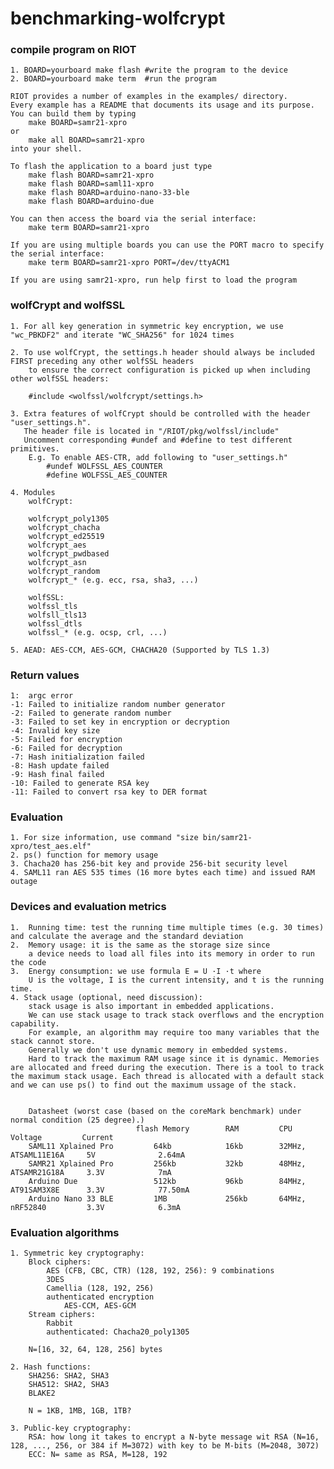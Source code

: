 # benchmarking-wolfcrypt

### compile program on RIOT 
	1. BOARD=yourboard make flash #write the program to the device
	2. BOARD=yourboard make term  #run the program 

	RIOT provides a number of examples in the examples/ directory. 
	Every example has a README that documents its usage and its purpose. 
	You can build them by typing
		make BOARD=samr21-xpro
	or
		make all BOARD=samr21-xpro
	into your shell.

	To flash the application to a board just type
		make flash BOARD=samr21-xpro
		make flash BOARD=saml11-xpro
		make flash BOARD=arduino-nano-33-ble
		make flash BOARD=arduino-due

	You can then access the board via the serial interface:
		make term BOARD=samr21-xpro

	If you are using multiple boards you can use the PORT macro to specify the serial interface:
		make term BOARD=samr21-xpro PORT=/dev/ttyACM1

	If you are using samr21-xpro, run help first to load the program

### wolfCrypt and wolfSSL
	1. For all key generation in symmetric key encryption, we use "wc_PBKDF2" and iterate "WC_SHA256" for 1024 times

	2. To use wolfCrypt, the settings.h header should always be included FIRST preceding any other wolfSSL headers 
		to ensure the correct configuration is picked up when including other wolfSSL headers: 

		#include <wolfssl/wolfcrypt/settings.h>

	3. Extra features of wolfCrypt should be controlled with the header "user_settings.h". 
	   The header file is located in "/RIOT/pkg/wolfssl/include"
	   Uncomment corresponding #undef and #define to test different primitives.
		E.g. To enable AES-CTR, add following to "user_settings.h"
			#undef WOLFSSL_AES_COUNTER
			#define WOLFSSL_AES_COUNTER

	4. Modules
		wolfCrypt:

		wolfcrypt_poly1305
		wolfcrypt_chacha
		wolfcrypt_ed25519
		wolfcrypt_aes
		wolfcrypt_pwdbased
		wolfcrypt_asn
		wolfcrypt_random
		wolfcrypt_* (e.g. ecc, rsa, sha3, ...)

		wolfSSL:
		wolfssl_tls
		wolfsll_tls13
		wolfssl_dtls
		wolfssl_* (e.g. ocsp, crl, ...)

	5. AEAD: AES-CCM, AES-GCM, CHACHA20 (Supported by TLS 1.3)


### Return values
	1:  argc error
	-1: Failed to initialize random number generator
	-2: Failed to generate random number
	-3: Failed to set key in encryption or decryption
	-4: Invalid key size
	-5: Failed for encryption
	-6: Failed for decryption
	-7: Hash initialization failed
	-8: Hash update failed
	-9: Hash final failed
	-10: Failed to generate RSA key
	-11: Failed to convert rsa key to DER format

### Evaluation
	1. For size information, use command "size bin/samr21-xpro/test_aes.elf"
	2. ps() function for memory usage
	3. Chacha20 has 256-bit key and provide 256-bit security level
	4. SAML11 ran AES 535 times (16 more bytes each time) and issued RAM outage 

### Devices and evaluation metrics 
	1.  Running time: test the running time multiple times (e.g. 30 times) and calculate the average and the standard deviation  
	2.  Memory usage: it is the same as the storage size since 
		a device needs to load all files into its memory in order to run the code    
	3.  Energy consumption: we use formula E = U ·I ·t where 
		U is the voltage, I is the current intensity, and t is the running time.     
	4. Stack usage (optional, need discussion): 
		stack usage is also important in embedded applications. 
		We can use stack usage to track stack overflows and the encryption capability. 
		For example, an algorithm may require too many variables that the stack cannot store. 
		Generally we don't use dynamic memory in embedded systems. 
		Hard to track the maximum RAM usage since it is dynamic. Memories are allocated and freed during the execution. There is a tool to track the maximum stack usage. Each thread is allocated with a default stack and we can use ps() to find out the maximum ussage of the stack. 


		Datasheet (worst case (based on the coreMark benchmark) under normal condition (25 degree).)
								flash Memory 		RAM  		CPU						Voltage 		Current
		SAML11 Xplained Pro 		64kb			16kb		32MHz, ATSAML11E16A		5V				2.64mA
		SAMR21 Xplained Pro 		256kb			32kb		48MHz, ATSAMR21G18A		3.3V			7mA
		Arduino Due					512kb			96kb		84MHz, AT91SAM3X8E		3.3V			77.50mA
		Arduino Nano 33 BLE 		1MB				256kb		64MHz, nRF52840			3.3V			6.3mA

### Evaluation algorithms
	1. Symmetric key cryptography: 
		Block ciphers:
			AES (CFB, CBC, CTR) (128, 192, 256): 9 combinations
			3DES
			Camellia (128, 192, 256)
			authenticated encryption 
				AES-CCM, AES-GCM
		Stream ciphers:
			Rabbit
			authenticated: Chacha20_poly1305

		N=[16, 32, 64, 128, 256] bytes 

	2. Hash functions: 
		SHA256: SHA2, SHA3
		SHA512: SHA2, SHA3
		BLAKE2

		N = 1KB, 1MB, 1GB, 1TB?

	3. Public-key cryptography: 
		RSA: how long it takes to encrypt a N-byte message wit RSA (N=16, 128, ..., 256, or 384 if M=3072) with key to be M-bits (M=2048, 3072)
		ECC: N= same as RSA, M=128, 192